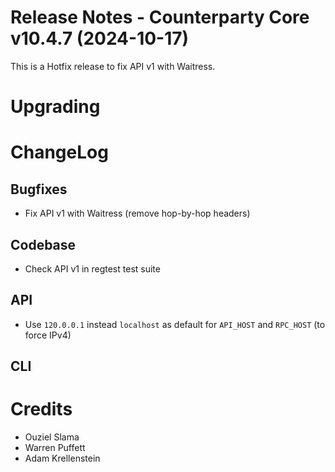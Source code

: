 # Release Notes - Counterparty Core v10.4.7 (2024-10-17)

This is a Hotfix release to fix API v1 with Waitress.

# Upgrading

# ChangeLog

## Bugfixes

- Fix API v1 with Waitress (remove hop-by-hop headers)

## Codebase

- Check API v1 in regtest test suite

## API

- Use `120.0.0.1` instead `localhost` as default for `API_HOST` and `RPC_HOST` (to force IPv4)

## CLI



# Credits

* Ouziel Slama
* Warren Puffett
* Adam Krellenstein

